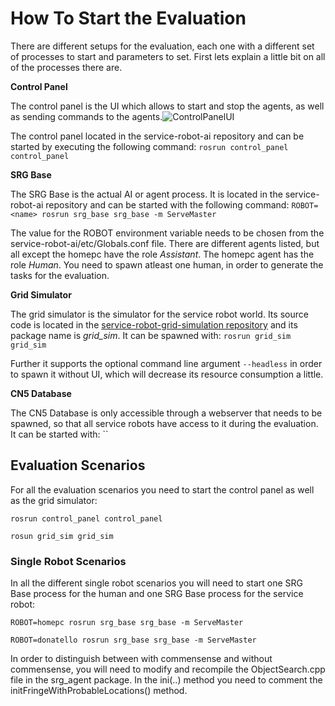 # How To Start the Evaluation

There are different setups for the evaluation, each one with a different set of processes to start and parameters to set. First lets explain a little bit on all of the processes there are.

**Control Panel**

The control panel is the UI which allows to start and stop the agents, as well as sending commands to the agents.![ControlPanelUI](/home/emmeda/Thesis/srgws/src/service-robot-ai/doc/eval/img/ControlPanelUI.png)

The control panel located in the service-robot-ai repository and can be started by executing the following command: `rosrun control_panel control_panel`

**SRG Base**

The SRG Base is the actual AI or agent process. It is located in the service-robot-ai repository and can be started with the following command: `ROBOT=<name> rosrun srg_base srg_base -m ServeMaster`

The value for the ROBOT environment variable needs to be chosen from the service-robot-ai/etc/Globals.conf file. There are different agents listed, but all except the homepc have the role *Assistant*. The homepc agent has the role *Human*. You need to spawn atleast one human, in order to generate the tasks for the evaluation.

**Grid Simulator**

The grid simulator is the simulator for the service robot world. Its source code is located in the [service-robot-grid-simulation repository](https://github.com/dasys-lab/service-robot-grid-simulation) and its package name is *grid_sim*. It can be spawned with: `rosrun grid_sim grid_sim`

Further it supports the optional command line argument  `--headless` in order to spawn it without UI, which will decrease its resource consumption a little.

**CN5 Database**

The CN5 Database is only accessible through a webserver that needs to be spawned, so that all service robots have access to it during the evaluation. It can be started with: ``

## Evaluation Scenarios

For all the evaluation scenarios you need to start the control panel as well as the grid simulator:

`rosrun control_panel control_panel `

`rosun grid_sim grid_sim`

### Single Robot Scenarios

In all the different single robot scenarios you will need to start one SRG Base process for the human and one SRG Base process for the service robot:

`ROBOT=homepc rosrun srg_base srg_base -m ServeMaster`

`ROBOT=donatello rosrun srg_base srg_base -m ServeMaster`

In order to distinguish between with commensense and without commensense, you will need to modify and recompile the ObjectSearch.cpp file in the srg_agent package. In the ini(..) method you need to comment the initFringeWithProbableLocations() method.


